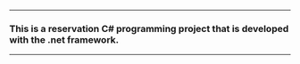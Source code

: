 __________
### This is a reservation C# programming project that is developed with the .net framework.
__________